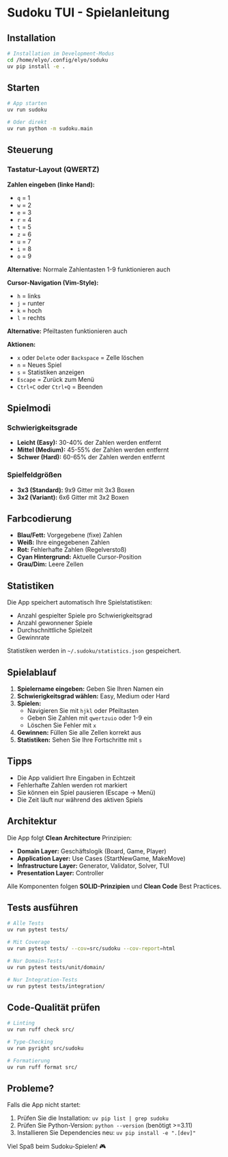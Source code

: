 # Sudoku TUI - Spielanleitung

## Installation

```bash
# Installation im Development-Modus
cd /home/elyo/.config/elyo/soduku
uv pip install -e .
```

## Starten

```bash
# App starten
uv run sudoku

# Oder direkt
uv run python -m sudoku.main
```

## Steuerung

### Tastatur-Layout (QWERTZ)

**Zahlen eingeben (linke Hand):**
- `q` = 1
- `w` = 2
- `e` = 3
- `r` = 4
- `t` = 5
- `z` = 6
- `u` = 7
- `i` = 8
- `o` = 9

**Alternative:** Normale Zahlentasten 1-9 funktionieren auch

**Cursor-Navigation (Vim-Style):**
- `h` = links
- `j` = runter
- `k` = hoch
- `l` = rechts

**Alternative:** Pfeiltasten funktionieren auch

**Aktionen:**
- `x` oder `Delete` oder `Backspace` = Zelle löschen
- `n` = Neues Spiel
- `s` = Statistiken anzeigen
- `Escape` = Zurück zum Menü
- `Ctrl+C` oder `Ctrl+Q` = Beenden

## Spielmodi

### Schwierigkeitsgrade
- **Leicht (Easy):** 30-40% der Zahlen werden entfernt
- **Mittel (Medium):** 45-55% der Zahlen werden entfernt
- **Schwer (Hard):** 60-65% der Zahlen werden entfernt

### Spielfeldgrößen
- **3x3 (Standard):** 9x9 Gitter mit 3x3 Boxen
- **3x2 (Variant):** 6x6 Gitter mit 3x2 Boxen

## Farbcodierung

- **Blau/Fett:** Vorgegebene (fixe) Zahlen
- **Weiß:** Ihre eingegebenen Zahlen
- **Rot:** Fehlerhafte Zahlen (Regelverstoß)
- **Cyan Hintergrund:** Aktuelle Cursor-Position
- **Grau/Dim:** Leere Zellen

## Statistiken

Die App speichert automatisch Ihre Spielstatistiken:
- Anzahl gespielter Spiele pro Schwierigkeitsgrad
- Anzahl gewonnener Spiele
- Durchschnittliche Spielzeit
- Gewinnrate

Statistiken werden in `~/.sudoku/statistics.json` gespeichert.

## Spielablauf

1. **Spielername eingeben:** Geben Sie Ihren Namen ein
2. **Schwierigkeitsgrad wählen:** Easy, Medium oder Hard
3. **Spielen:**
   - Navigieren Sie mit `hjkl` oder Pfeiltasten
   - Geben Sie Zahlen mit `qwertzuio` oder 1-9 ein
   - Löschen Sie Fehler mit `x`
4. **Gewinnen:** Füllen Sie alle Zellen korrekt aus
5. **Statistiken:** Sehen Sie Ihre Fortschritte mit `s`

## Tipps

- Die App validiert Ihre Eingaben in Echtzeit
- Fehlerhafte Zahlen werden rot markiert
- Sie können ein Spiel pausieren (Escape → Menü)
- Die Zeit läuft nur während des aktiven Spiels

## Architektur

Die App folgt **Clean Architecture** Prinzipien:
- **Domain Layer:** Geschäftslogik (Board, Game, Player)
- **Application Layer:** Use Cases (StartNewGame, MakeMove)
- **Infrastructure Layer:** Generator, Validator, Solver, TUI
- **Presentation Layer:** Controller

Alle Komponenten folgen **SOLID-Prinzipien** und **Clean Code** Best Practices.

## Tests ausführen

```bash
# Alle Tests
uv run pytest tests/

# Mit Coverage
uv run pytest tests/ --cov=src/sudoku --cov-report=html

# Nur Domain-Tests
uv run pytest tests/unit/domain/

# Nur Integration-Tests
uv run pytest tests/integration/
```

## Code-Qualität prüfen

```bash
# Linting
uv run ruff check src/

# Type-Checking
uv run pyright src/sudoku

# Formatierung
uv run ruff format src/
```

## Probleme?

Falls die App nicht startet:
1. Prüfen Sie die Installation: `uv pip list | grep sudoku`
2. Prüfen Sie Python-Version: `python --version` (benötigt >=3.11)
3. Installieren Sie Dependencies neu: `uv pip install -e ".[dev]"`

Viel Spaß beim Sudoku-Spielen! 🎮
